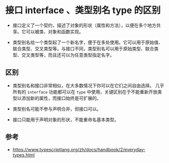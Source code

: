 # 接口 interface 、类型别名 type 的区别

- 接口定义了一个契约，描述了对象的形状（属性和方法），以便在多个地方共享。它可以被类、对象和函数实现。

- 类型别名给一个类型起了一个新名字，便于在多处使用。它可以用于原始值、联合类型、交叉类型等。与接口不同，类型别名可以用于原始类型、联合类型、交叉类型等，而且还可以为任意类型指定名字。

## 区别

- 类型别名和接口非常相似，在大多数情况下你可以在它们之间自由选择。 几乎所有的 `interface` 功能都可以在 `type` 中使用，关键区别在于不能重新开放类型以添加新的属性，而接口始终是可扩展的。

- 类型别名可能不参与声明合并，但接口可以。

- 接口只能用于声明对象的形状，不能重命名基本类型。

## 参考

- https://www.typescriptlang.org/zh/docs/handbook/2/everyday-types.html
